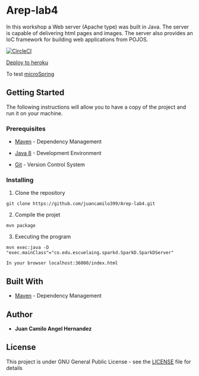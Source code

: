 # Arep-lab4

In this workshop a Web server (Apache type) was built in Java. The server is capable of delivering html pages and images. The server also provides an IoC framework for building web applications from POJOS.



[![CircleCI](https://circleci.com/gh/juancamilo399/Arep-lab4.svg?style=svg)](https://app.circleci.com/pipelines/github/juancamilo399/Arep-lab4)

[Deploy to heroku](https://warm-sands-05374.herokuapp.com/index.html)

To test [microSpring](https://warm-sands-05374.herokuapp.com/Apps/hola)

## Getting Started

The following instructions will allow you to have a copy of the project and run it on your machine.

### Prerequisites

* [Maven](https://maven.apache.org/) - Dependency Management

* [Java 8](https://www.oracle.com/co/java/technologies/javase/javase-jdk8-downloads.html) -  Development Environment 

* [Git](https://git-scm.com/) - Version Control System

### Installing

1. Clone the repository

```
git clone https://github.com/juancamilo399/Arep-lab4.git
```

2. Compile the projet

```
mvn package
```

3. Executing the program

```
mvn exec:java -D "exec.mainClass"="co.edu.escuelaing.sparkd.SparkD.SparkDServer"

In your browser localhost:36000/index.html
```
## Built With

* [Maven](https://maven.apache.org/) - Dependency Management


## Author

* **Juan Camilo Angel Hernandez** 


## License

This project is under GNU General Public License - see the [LICENSE](LICENSE) file for details
